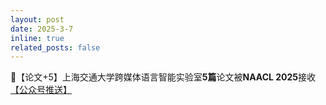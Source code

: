```yaml
---
layout: post
date: 2025-3-7
inline: true
related_posts: false
---
```


📃【论文+5】上海交通大学跨媒体语言智能实验室**5篇**论文被**NAACL 2025**接收 <a href="https://mp.weixin.qq.com/s/7bDdYZfoQ1bkAqTku9VppA"> 【公众号推送】</a>
